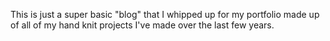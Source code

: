 This is just a super basic "blog" that I whipped up for my portfolio made up of all of my hand knit projects I've made over the last few years. 
